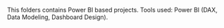 This folders contains Power BI based projects. Tools used: Power BI (DAX, Data Modeling, Dashboard Design).

